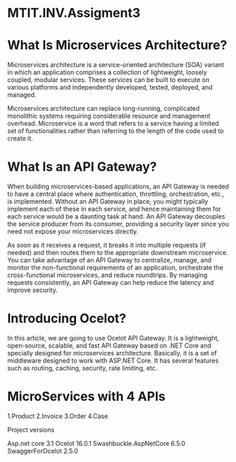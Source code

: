 # MTIT.INV.Assigment3

# What Is Microservices Architecture?


Microservices architecture is a service-oriented architecture (SOA) variant in which an application comprises a collection of lightweight, loosely coupled, modular services. These services can be built to execute on various platforms and independently developed, tested, deployed, and managed.

Microservices architecture can replace long-running, complicated monolithic systems requiring considerable resource and management overhead. Microservice is a word that refers to a service having a limited set of functionalities rather than referring to the length of the code used to create it.


# What Is an API Gateway?

When building microservices-based applications, an API Gateway is needed to have a central place where authentication, throttling, orchestration, etc., is implemented. Without an API Gateway in place, you might typically implement each of these in each service, and hence maintaining them for each service would be a daunting task at hand. An API Gateway decouples the service producer from its consumer, providing a security layer since you need not expose your microservices directly.

As soon as it receives a request, it breaks it into multiple requests (if needed) and then routes them to the appropriate downstream microservice. You can take advantage of an API Gateway to centralize, manage, and monitor the non-functional requirements of an application, orchestrate the cross-functional microservices, and reduce roundtrips. By managing requests consistently, an API Gateway can help reduce the latency and improve security.



# Introducing Ocelot?

In this article, we are going to use Ocelot API Gateway. It is a lightweight, open-source, scalable, and fast API Gateway based on .NET Core and specially designed for microservices architecture. Basically, it is a set of middleware designed to work with ASP.NET Core. It has several features such as routing, caching, security, rate limiting, etc.

#  MicroServices with 4 APIs
1.Product
2.Invoice
3.Order
4.Case


Project versions

Asp.net core 3.1
Ocelot 16.0.1
Swashbuckle.AspNetCore 6.5.0
SwaggerForOcelot 2.5.0




